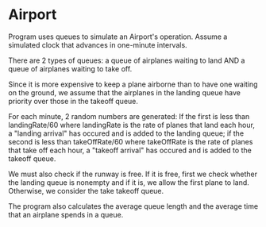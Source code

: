 # Airport

Program uses queues to simulate an Airport's operation. Assume a simulated clock that advances in one-minute intervals.

There are 2 types of queues: a queue of airplanes waiting to land AND a queue of airplanes waiting to take off.

Since it is more expensive to keep a plane airborne than to have one waiting on the ground, we assume that the airplanes in the landing queue have priority over those in the takeoff queue.

For each minute, 2 random numbers are generated: If the first is less than landingRate/60 where landingRate is the rate of planes that land each hour, a "landing arrival" has occured and is added to the landing queue; if the second is less than takeOffRate/60 where takeOffRate is the rate of planes that take off each hour, a "takeoff arrival" has occured and is added to the takeoff queue.

We must also check if the runway is free. If it is free, first we check whether the landing queue is nonempty and if it is, we allow the first plane to land. Otherwise, we consider the take takeoff queue.

The program also calculates the average queue length and the average time that an airplane spends in a queue.
